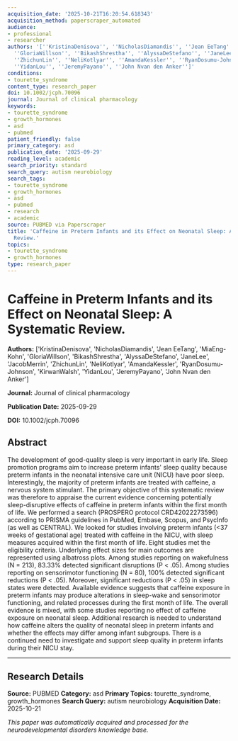 ```yaml
---
acquisition_date: '2025-10-21T16:20:54.618343'
acquisition_method: paperscraper_automated
audience:
- professional
- researcher
authors: '[''KristinaDenisova'', ''NicholasDiamandis'', ''Jean EeTang'', ''MiaEng-Kohn'',
  ''GloriaWillson'', ''BikashShrestha'', ''AlyssaDeStefano'', ''JaneLee'', ''JacobMerrin'',
  ''ZhichunLin'', ''NeliKotlyar'', ''AmandaKessler'', ''RyanDosumu-Johnson'', ''KirwanWalsh'',
  ''YidanLou'', ''JeremyPayano'', ''John Nvan den Anker'']'
conditions:
- tourette_syndrome
content_type: research_paper
doi: 10.1002/jcph.70096
journal: Journal of clinical pharmacology
keywords:
- tourette_syndrome
- growth_hormones
- asd
- pubmed
patient_friendly: false
primary_category: asd
publication_date: '2025-09-29'
reading_level: academic
search_priority: standard
search_query: autism neurobiology
search_tags:
- tourette_syndrome
- growth_hormones
- asd
- pubmed
- research
- academic
source: PUBMED via Paperscraper
title: 'Caffeine in Preterm Infants and its Effect on Neonatal Sleep: A Systematic
  Review.'
topics:
- tourette_syndrome
- growth_hormones
type: research_paper
---
```


# Caffeine in Preterm Infants and its Effect on Neonatal Sleep: A Systematic Review.

**Authors:** ['KristinaDenisova', 'NicholasDiamandis', 'Jean EeTang', 'MiaEng-Kohn', 'GloriaWillson', 'BikashShrestha', 'AlyssaDeStefano', 'JaneLee', 'JacobMerrin', 'ZhichunLin', 'NeliKotlyar', 'AmandaKessler', 'RyanDosumu-Johnson', 'KirwanWalsh', 'YidanLou', 'JeremyPayano', 'John Nvan den Anker']

**Journal:** Journal of clinical pharmacology

**Publication Date:** 2025-09-29

**DOI:** 10.1002/jcph.70096

## Abstract

The development of good-quality sleep is very important in early life. Sleep promotion programs aim to increase preterm infants' sleep quality because preterm infants in the neonatal intensive care unit (NICU) have poor sleep. Interestingly, the majority of preterm infants are treated with caffeine, a nervous system stimulant. The primary objective of this systematic review was therefore to appraise the current evidence concerning potentially sleep-disruptive effects of caffeine in preterm infants within the first month of life. We performed a search (PROSPERO protocol CRD42022273596) according to PRISMA guidelines in PubMed, Embase, Scopus, and PsycInfo (as well as CENTRAL). We looked for studies involving preterm infants (<37 weeks of gestational age) treated with caffeine in the NICU, with sleep measures acquired within the first month of life. Eight studies met the eligibility criteria. Underlying effect sizes for main outcomes are represented using albatross plots. Among studies reporting on wakefulness (N = 213), 83.33% detected significant disruptions (P < .05). Among studies reporting on sensorimotor functioning (N = 80), 100% detected significant reductions (P < .05). Moreover, significant reductions (P < .05) in sleep states were detected. Available evidence suggests that caffeine exposure in preterm infants may produce alterations in sleep-wake and sensorimotor functioning, and related processes during the first month of life. The overall evidence is mixed, with some studies reporting no effect of caffeine exposure on neonatal sleep. Additional research is needed to understand how caffeine alters the quality of neonatal sleep in preterm infants and whether the effects may differ among infant subgroups. There is a continued need to investigate and support sleep quality in preterm infants during their NICU stay.

---

## Research Details

**Source:** PUBMED
**Category:** asd
**Primary Topics:** tourette_syndrome, growth_hormones
**Search Query:** autism neurobiology
**Acquisition Date:** 2025-10-21

*This paper was automatically acquired and processed for the neurodevelopmental disorders knowledge base.*
